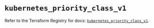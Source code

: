 # `kubernetes_priority_class_v1`

Refer to the Terraform Registry for docs: [`kubernetes_priority_class_v1`](https://registry.terraform.io/providers/hashicorp/kubernetes/2.35.1/docs/resources/priority_class_v1).
